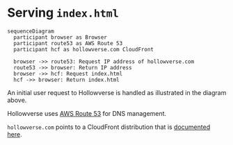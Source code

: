 # Serving `index.html`

```mermaid
sequenceDiagram
  participant browser as Browser
  participant route53 as AWS Route 53
  participant hcf as hollowverse.com CloudFront

  browser ->> route53: Request IP address of hollowverse.com
  route53 ->> browser: Return IP address
  browser ->> hcf: Request index.html
  hcf ->> browser: Return index.html
```

An initial user request to Hollowverse is handled as illustrated in the diagram above.

Hollowverse uses [AWS Route 53](./TK-link-to-configurations) for DNS management.

`hollowverse.com` points to a CloudFront distribution that is [documented here](../hollowverseComCloudFront/hollowverseComCloudFront.md).
